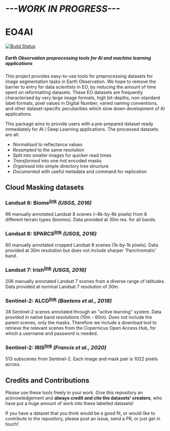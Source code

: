 # *---WORK IN PROGRESS---*

# EO4AI

[![Build Status](https://travis-ci.org/ESA-PhiLab/eo4ai.svg?branch=master)](https://travis-ci.org/ESA-PhiLab/eo4ai)

##### *Earth Observation preprocessing tools for AI and machine learning applications*

This project provides easy-to-use tools for preprocessing datasets for image segmentation tasks in Earth Observation. We hope to remove the barrier to entry for data scientists in EO, by reducing the amount of time spent on reformatting datasets. These EO datasets are frequently characterised by very large image formats, high bit-depths, non-standard label formats, pixel values in Digital Number, varied naming conventions, and other dataset-specific peculiarities which slow down development of AI applications.

This package aims to provide users with a pre-prepared dataset ready immediately for AI / Deep Learning applications. The processed datasets are all:
- *Normalised* to reflectance values
- *Resampled* to the same resolution
- *Split* into smaller images for quicker read times
- *Transformed* into one-hot encoded masks
- *Organised* into simple directory tree structure
- *Documented* with useful metadata and command for replication

## Cloud Masking datasets

### **Landsat 8: Biome**<sup>[link](https://landsat.usgs.gov/landsat-8-cloud-cover-assessment-validation-data)</sup>  *(USGS, 2016)*
96 manually annotated Landsat 8 scenes (~8k-by-8k pixels) from 8 different terrain types (biomes). Data provided at 30m res. for all bands.

### **Landsat 8: SPARCS**<sup>[link](https://www.usgs.gov/land-resources/nli/landsat/spatial-procedures-automated-removal-cloud-and-shadow-sparcs-validation)</sup> *(USGS, 2016)*
80 manually annotated cropped Landsat 8 scenes (1k-by-1k pixels). Data provided at 30m resolution but does not include sharper 'Panchromatic' band.

### **Landsat 7: Irish**<sup>[link](https://landsat.usgs.gov/landsat-7-cloud-cover-assessment-validation-data)</sup> *(USGS, 2016)*
206 manually annotated Landsat 7 scenes from a diverse range of latitudes. Data provided at nominal Landsat 7 resolution of 30m.

### **Sentinel-2: ALCD**<sup>[link](https://zenodo.org/record/1460961#.XYCTRzYzaHt)</sup> *(Baetens et al., 2018)*
38 Sentinel-2 scenes annotated through an "active learning" system. Data provided in native band resolutions (10m - 60m). Does not include the parent scenes, only the masks. Therefore we include a download tool to retrieve the relevant scenes from the Copernicus Open Access Hub, for which a username and password is needed.

### **Sentinel-2: IRIS**<sup>[link](https://zenodo.org/record/4172871)</sup> *(Francis et al., 2020)*
513 subscenes from Sentinel-2. Each image and mask pair is 1022 pixels across.




## Credits and Contributions

Please use these tools freely in your work. Give this repository an acknowledgement and **always credit and cite the datasets' creators**, who have put a huge amount of work into these labelled datasets!

If you have a dataset that you think would be a good fit, or would like to contribute to the repository, please post an issue, send a PR, or just get in touch!
